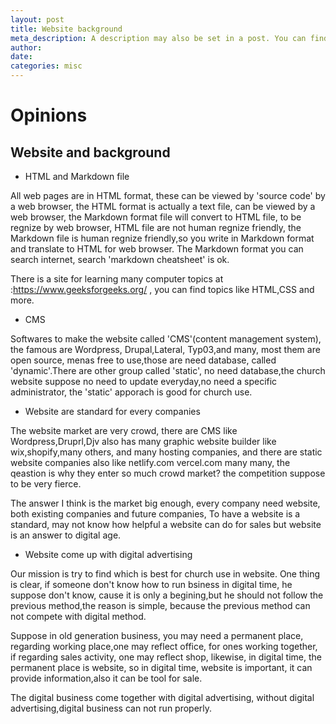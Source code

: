 ```yaml
---
layout: post
title: Website background
meta_description: A description may also be set in a post. You can find more information about it in pages/about.md.
author: 
date: 
categories: misc
---
```

# Opinions

## Website and background

- HTML and Markdown file

All web pages are in HTML format, these can be viewed by 'source code' by a web browser, the HTML format is actually a text file, can be viewed by a web browser, the Markdown format file will convert to HTML file, to be regnize by web browser, HTML file are not human regnize friendly, the Markdown file is human regnize friendly,so you write in Markdown format and translate to HTML for web browser. The Markdown format you can search internet, search 'markdown cheatsheet' is ok.

There is a site for learning many computer topics at :https://www.geeksforgeeks.org/ , you can find topics like HTML,CSS and more.

- CMS

Softwares to make the website called 'CMS'(content management system), the famous are Wordpress, Drupal,Lateral, Typ03,and many, most them are open source, menas free to use,those are need database, called 'dynamic'.There are other group called 'static', no need database,the church website suppose no need to update everyday,no need a specific administrator, the 'static' apporach is good for church use. 

- Website are standard for every companies

The website market are very crowd, there are CMS like Wordpress,Druprl,Djv also has many graphic website builder like wix,shopify,many others, and many hosting companies, and there are static website companies also like netlify.com vercel.com many many, the qeastion is why they enter so much crowd market? the competition suppose to be very fierce.

The answer I think is the market big enough, every company need website, both existing companies and future companies, To have a website is a standard, may not know how helpful a website can do for sales but website is an answer to digital age.

- Website come up with digital advertising

Our mission is try to find which is best for church use in website. One thing is clear, if someone don't know how to run bsiness in digital time, he suppose don't know, cause it is only a begining,but he should not follow the previous method,the reason is simple, because the previous method can not compete with digital method.

Suppose in old generation business, you may need a permanent place, regarding working place,one may reflect office, for ones working together, if regarding sales activity, one may reflect shop, likewise, in digital time, the permanent place is website, so in digital time, website is important, it can provide information,also it can be tool for sale. 

The digital business come together with digital advertising, without digital advertising,digital business can not run properly.

